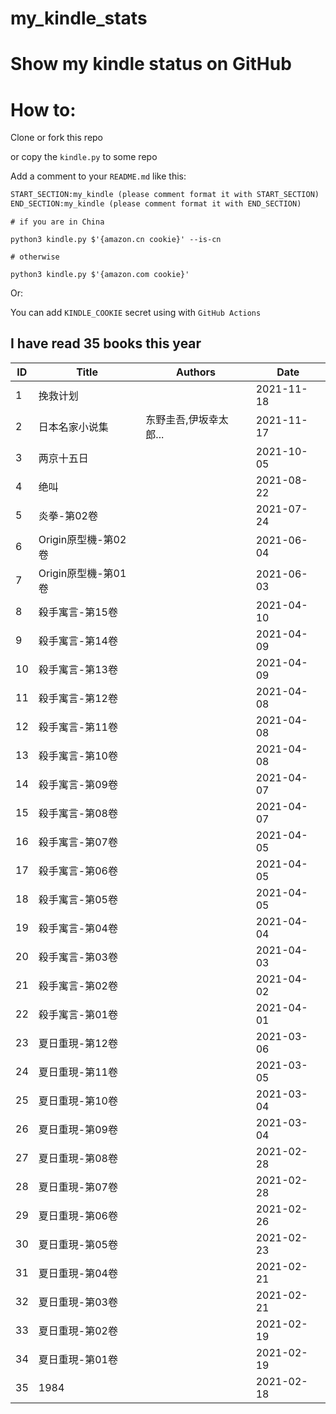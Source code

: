 # my_kindle_stats

# Show my kindle status on GitHub

# How to:

Clone or fork this repo

or copy the `kindle.py` to some repo

Add a comment to your `README.md` like this:

```md
START_SECTION:my_kindle (please comment format it with START_SECTION)
END_SECTION:my_kindle (please comment format it with END_SECTION)
```

```shell
# if you are in China

python3 kindle.py $'{amazon.cn cookie}' --is-cn

# otherwise

python3 kindle.py $'{amazon.com cookie}'
```

Or:

You can add `KINDLE_COOKIE` secret using with `GitHub Actions`

<!--START_SECTION:my_kindle-->
## I have read 35 books this year

| ID | Title | Authors | Date | 
 | ---- | ---- | ---- | ---- |
| 1 | 挽救计划 |  | 2021-11-18 |
| 2 | 日本名家小说集 | 东野圭吾,伊坂幸太郎... | 2021-11-17 |
| 3 | 两京十五日 |  | 2021-10-05 |
| 4 | 绝叫 |  | 2021-08-22 |
| 5 | 炎拳-第02卷 |  | 2021-07-24 |
| 6 | Origin原型機-第02卷 |  | 2021-06-04 |
| 7 | Origin原型機-第01卷 |  | 2021-06-03 |
| 8 | 殺手寓言-第15卷 |  | 2021-04-10 |
| 9 | 殺手寓言-第14卷 |  | 2021-04-09 |
| 10 | 殺手寓言-第13卷 |  | 2021-04-09 |
| 11 | 殺手寓言-第12卷 |  | 2021-04-08 |
| 12 | 殺手寓言-第11卷 |  | 2021-04-08 |
| 13 | 殺手寓言-第10卷 |  | 2021-04-08 |
| 14 | 殺手寓言-第09卷 |  | 2021-04-07 |
| 15 | 殺手寓言-第08卷 |  | 2021-04-07 |
| 16 | 殺手寓言-第07卷 |  | 2021-04-05 |
| 17 | 殺手寓言-第06卷 |  | 2021-04-05 |
| 18 | 殺手寓言-第05卷 |  | 2021-04-05 |
| 19 | 殺手寓言-第04卷 |  | 2021-04-04 |
| 20 | 殺手寓言-第03卷 |  | 2021-04-03 |
| 21 | 殺手寓言-第02卷 |  | 2021-04-02 |
| 22 | 殺手寓言-第01卷 |  | 2021-04-01 |
| 23 | 夏日重現-第12卷 |  | 2021-03-06 |
| 24 | 夏日重現-第11卷 |  | 2021-03-05 |
| 25 | 夏日重現-第10卷 |  | 2021-03-04 |
| 26 | 夏日重現-第09卷 |  | 2021-03-04 |
| 27 | 夏日重現-第08卷 |  | 2021-02-28 |
| 28 | 夏日重現-第07卷 |  | 2021-02-28 |
| 29 | 夏日重現-第06卷 |  | 2021-02-26 |
| 30 | 夏日重現-第05卷 |  | 2021-02-23 |
| 31 | 夏日重現-第04卷 |  | 2021-02-21 |
| 32 | 夏日重現-第03卷 |  | 2021-02-21 |
| 33 | 夏日重現-第02卷 |  | 2021-02-19 |
| 34 | 夏日重現-第01卷 |  | 2021-02-19 |
| 35 | 1984 |  | 2021-02-18 |

<!--END_SECTION:my_kindle-->
